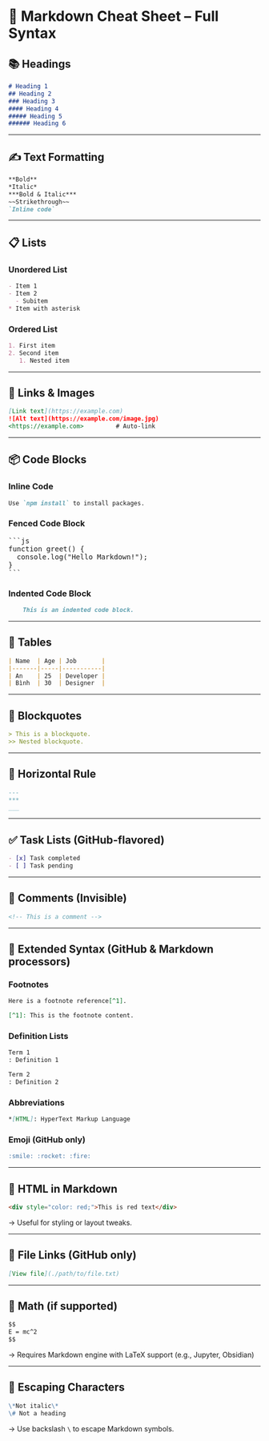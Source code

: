 # 📝 Markdown Cheat Sheet – Full Syntax

## 📚 Headings

```markdown
# Heading 1
## Heading 2
### Heading 3
#### Heading 4
##### Heading 5
###### Heading 6
```

---

## ✍️ Text Formatting

```markdown
**Bold**
*Italic*
***Bold & Italic***
~~Strikethrough~~
`Inline code`
```

---

## 📋 Lists

### Unordered List

```markdown
- Item 1
- Item 2
  - Subitem
* Item with asterisk
```

### Ordered List

```markdown
1. First item
2. Second item
   1. Nested item
```

---

## 🔗 Links & Images

```markdown
[Link text](https://example.com)
![Alt text](https://example.com/image.jpg)
<https://example.com>         # Auto-link
```

---

## 📦 Code Blocks

### Inline Code

```markdown
Use `npm install` to install packages.
```

### Fenced Code Block

<pre>
```js
function greet() {
  console.log("Hello Markdown!");
}
```
</pre>

### Indented Code Block

```markdown
    This is an indented code block.
```

---

## 📐 Tables

```markdown
| Name  | Age | Job       |
|-------|-----|-----------|
| An    | 25  | Developer |
| Bình  | 30  | Designer  |
```

---

## 📌 Blockquotes

```markdown
> This is a blockquote.
>> Nested blockquote.
```

---

## 📎 Horizontal Rule

```markdown
---
***
___
```

---

## ✅ Task Lists (GitHub-flavored)

```markdown
- [x] Task completed
- [ ] Task pending
```

---

## 🧠 Comments (Invisible)

```markdown
<!-- This is a comment -->
```

---

## 🧩 Extended Syntax (GitHub & Markdown processors)

### Footnotes

```markdown
Here is a footnote reference[^1].

[^1]: This is the footnote content.
```

### Definition Lists

```markdown
Term 1
: Definition 1

Term 2
: Definition 2
```

### Abbreviations

```markdown
*[HTML]: HyperText Markup Language
```

### Emoji (GitHub only)

```markdown
:smile: :rocket: :fire:
```

---

## 🧭 HTML in Markdown

```markdown
<div style="color: red;">This is red text</div>
```

→ Useful for styling or layout tweaks.

---

## 📂 File Links (GitHub only)

```markdown
[View file](./path/to/file.txt)
```

---

## 🧪 Math (if supported)

```markdown
$$
E = mc^2
$$
```

→ Requires Markdown engine with LaTeX support (e.g., Jupyter, Obsidian)

---

## 📌 Escaping Characters

```markdown
\*Not italic\*
\# Not a heading
```

→ Use backslash `\` to escape Markdown symbols.
